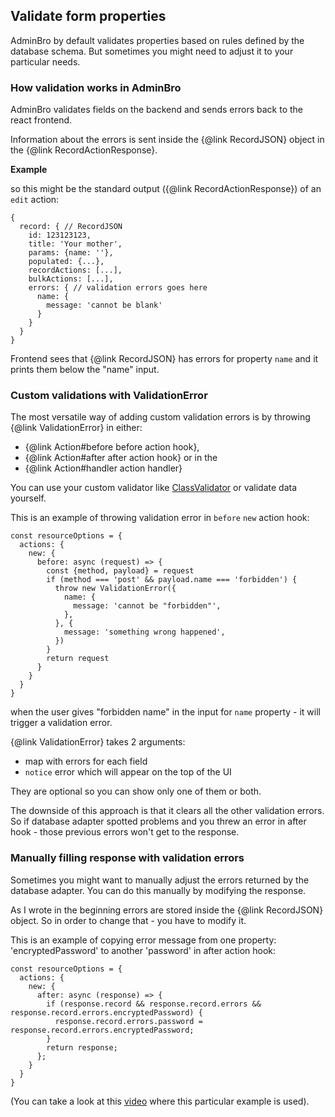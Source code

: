 ## Validate form properties

AdminBro by default validates properties based on rules defined by the database schema. But sometimes you might need to adjust it to your particular needs.

### How validation works in AdminBro

AdminBro validates fields on the backend and sends errors back to the react frontend.

Information about the errors is sent inside the {@link RecordJSON} object in the {@link RecordActionResponse}.

**Example**

so this might be the standard output ({@link RecordActionResponse}) of an `edit` action:

```
{
  record: { // RecordJSON
    id: 123123123,
    title: 'Your mother',
    params: {name: ''},
    populated: {...},
    recordActions: [...],
    bulkActions: [...],
    errors: { // validation errors goes here
      name: {
        message: 'cannot be blank'
      }
    }
  }
}
```

Frontend sees that {@link RecordJSON} has errors for property `name` and it prints them below the "name" input.

### Custom validations with ValidationError

The most versatile way of adding custom validation errors is by throwing {@link ValidationError} in either: 

- {@link Action#before before action hook},
- {@link Action#after after action hook} or in the
- {@link Action#handler action handler}

You can use your custom validator like [ClassValidator](https://github.com/typestack/class-validator) or validate data yourself.

This is an example of throwing validation error in `before` `new` action hook:

```
const resourceOptions = {
  actions: {
    new: {
      before: async (request) => {
        const {method, payload} = request
        if (method === 'post' && payload.name === 'forbidden') {
          throw new ValidationError({
            name: {
              message: 'cannot be "forbidden"',
            },
          }, {
            message: 'something wrong happened',
          })
        }
        return request
      }
    }
  }
}
```

when the user gives "forbidden name" in the input for `name` property - it will trigger a validation error.

{@link ValidationError} takes 2 arguments:

- map with errors for each field
- `notice` error which will appear on the top of the UI

They are optional so you can show only one of them or both.

The downside of this approach is that it clears all the other validation errors. So if database adapter spotted problems and you threw an error in after hook - those previous errors won't get to the response.

### Manually filling response with validation errors

Sometimes you might want to manually adjust the errors returned by the database adapter. You can do this manually by modifying the response.

As I wrote in the beginning errors are stored inside the {@link RecordJSON} object. So in order to change that - you have to modify it.

This is an example of copying error message from one property: 'encryptedPassword' to another 'password' in after action hook:

```
const resourceOptions = {
  actions: {
    new: {
      after: async (response) => {
        if (response.record && response.record.errors && response.record.errors.encryptedPassword) {
          response.record.errors.password = response.record.errors.encryptedPassword;
        }
        return response;
      };
    }
  }
}
```

(You can take a look at this [video](https://www.youtube.com/watch?v=wOSPDtvJcyQ&feature=youtu.be) where this particular example is used).